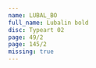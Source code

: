 ```yaml
---
name: LUBAL_BO
full_name: Lubalin bold
disc: Typeart 02
page: 49/2
page: 145/2
missing: true
---
```


